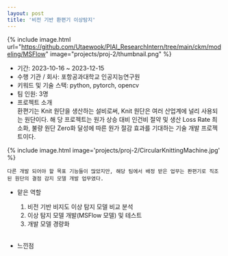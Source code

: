 ```yaml
---
layout: post
title: '비전 기반 환편기 이상탐지'
---
```


{% include image.html url="https://github.com/Utaewook/PIAI_ResearchIntern/tree/main/ckm/modeling/MSFlow" image="projects/proj-2/thumbnail.png" %}

- 기간: 2023-10-16 ~ 2023-12-15
- 수행 기관 / 회사: 포항공과대학교 인공지능연구원
- 키워드 및 기술 스택: python, pytorch, opencv
- 팀 인원: 3명
- 프로젝트 소개<br>
    환편기는 Knit 원단을 생산하는 설비로써, Knit 원단은 여러 산업계에 널리 사용되는 원단이다. 해    당 프로젝트는 원가 상승 대비 인건비 절약 및 생산 Loss Rate 최소화, 불량 원단 Zero화 달성에 따른 원가 절감 효과를 기대하는 기술 개발 프로젝트이다.

{% include image.html image='projects/proj-2/CircularKnittingMachine.jpg' %}

    다른 개발 되어야 할 목표 기능들이 많았지만, 해당 팀에서 배정 받은 업무는 퐌편기로 직조된 원단의 결점 감지 모델 개발 업무였다. 

    

- 맡은 역할<br>
    1. 비전 기반 비지도 이상 탐지 모델 비교 분석
    2. 이상 탐지 모델 개발(MSFlow 모델) 및 테스트
    3. 개발 모델 경량화<br><br>


- 느낀점<br>

